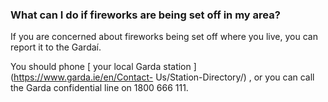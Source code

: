 ###  What can I do if fireworks are being set off in my area?

If you are concerned about fireworks being set off where you live, you can
report it to the Gardaí.

You should phone [ your local Garda station ](https://www.garda.ie/en/Contact-
Us/Station-Directory/) , or you can call the Garda confidential line on 1800
666 111.
